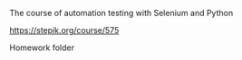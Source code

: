 The course of automation testing with Selenium and Python

https://stepik.org/course/575

Homework folder

